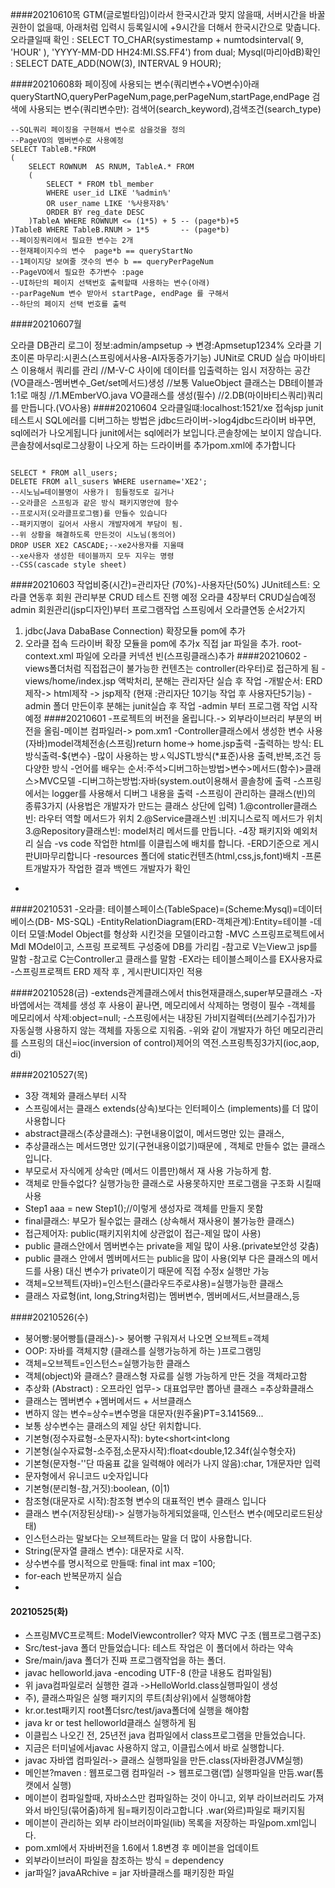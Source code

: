 ####20210610목
GTM(글로벌타임)이라서 한국시간과 맞지 않을때, 서버시간을 바꿀권한이 없을때, 아래처럼
입력시 등록일시에 +9시간을 더해서 한국시간으로 맞춥니다.
오라클일때 확인 :
SELECT TO_CHAR(systimestamp + numtodsinterval( 9, 'HOUR' ), 'YYYY-MM-DD HH24:MI.SS.FF4')  from dual;
Mysql(마리아dB)확인 :
SELECT DATE_ADD(NOW(3), INTERVAL 9 HOUR);


####20210608화
페이징에 사용되는 변수(쿼리변수+VO변수)아래
queryStartNO,queryPerPageNum,page,perPageNum,startPage,endPage
검색에 사용되는 변수(쿼리변수만): 검색어(search_keyword),검색조건(search_type)

```
--SQL쿼리 페이징을 구현해서 변수로 삼을것을 정의
--PageVO의 멤버변수로 사용예정
SELECT TableB.*FROM
(
    SELECT ROWNUM  AS RNUM, TableA.* FROM 
    (
        SELECT * FROM tbl_member
        WHERE user_id LIKE '%admin%'
        OR user_name LIKE '%사용자8%'
        ORDER BY reg_date DESC 
    )TableA WHERE ROWNUM <= (1*5) + 5 -- (page*b)+5
)TableB WHERE TableB.RNUM > 1*5       -- (page*b)
--페이징쿼리에서 필요한 변수는 2개 
--현재페이지수의 변수  page*b == queryStartNo
--1페이지당 보여줄 갯수의 변수 b == queryPerPageNum
--PageVO에서 필요한 추가변수 :page
--UI하단의 페이지 선택번호 출력할때 사용하는 변수(아래)
--parPageNum 변수 받아서 startPage, endPage 를 구해서 
--하단의 페이지 선택 번호를 출력 
```



####20210607월

오라클 DB관리 로그이 정보:admin/ampsetup -> 변경:Apmsetup1234%
오라클 기초이론 마무리:시퀸스(스프링에서사용-AI자동증가기능)
JUNit로 CRUD 실습 
마이바티스 이용해서 쿼리를 관리
//M-V-C 사이에 데이터를  입출력하는 임시 저장하는 공간 (VO클래스-멤버변수_Get/set메서드)생성
//보통 ValueObject 클래스는 DB테이블과1:1로 매칭
//1.MEmberVO.java VO클래스를 생성(필수)
//2.DB(마이바티스쿼리)쿼리를 만듭니다.(VO사용)
####20210604
오라클일떄:localhost:1521/xe 접속jsp
junit테스트시 SQL에러를 디버그하는 방법은 jdbc드라이버->log4jdbc드라이버
바꾸면, sql에러가 나오게됩니다
junit에서는 sql에러가 보입니다.콘솔창에는 보이지 않습니다. 콘솔창에서sql로그상황이 나오게 하는 드라이버를 추가pom.xml에 추가합니다

```

SELECT * FROM all_users;
DELETE FROM all_susers WHERE username='XE2';
--시노님=테이블명이 사용가ㅣ 힘들정도로 길거나
--오라클은 스프링과 같은 방식 패키지명안에 함수
--프로시저(오라클프로그램)를 만들수 있습니다
--패키지명이 길어서 사용시 개발자에게 부담이 됨.
--위 상황을 해결하도록 만든것이 시노님(동의어)
DROP USER XE2 CASCADE;--xe2사용자를 지울때
--xe사용자 생성한 테이블까지 모두 지우는 명령
--CSS(cascade style sheet)  
```

####20210603
작업비중(시간)=관리자단 (70%)-사용자단(50%)
JUnit테스트: 오라클 연동후 회원 관리부분 CRUD  테스트 진행 예정
오라클 4장부터  CRUD실습예정
admin 회원관리(jsp디자인)부터 프로그램작업 
스프링에서 오라클연동 순서2가지
1. jdbc(Java DabaBase Connection) 확장모듈 pom에 추가
2. 오라클 접속 드라이버 확장 모듈을 pom에 추가x 직접 jar 파일을 추가.
root-context.xml 파일에 오라클 커넥션 빈(스프링클래스)추가
####20210602
-views폴더처럼 직접접근이 불가능한 컨텐츠는 controller(라우터)로 접근하게 됨
-views/home/index.jsp 액박처리, 분해는 관리자단 실습 후 작업
-개발순서: ERD제작-> html제작 -> jsp제작 (현재 :관리자단 10기능 작업 후 사용자단5기능)
-admin 폴더 만든이후 분해는 junit실습 후 작업
-admin 부터 프로그램 작업 시작 예정
####20210601
-프로젝트의 버전을 올립니다.-> 외부라이브러리 부분의 버전을 올림-메이븐 컴파일러->
pom.xm1
-Controller클래스에서 생성한 변수 사용(자바)model객체전송(스프링)return home-> home.jsp출력
-출력하는 방식: EL방식출력-${변수}
-많이 사용하는 방ㅅ익JSTL방식(*표준)사용 출력,반복,조건 등 다양한 방식
-언어를 배우는 순서:주석>디버그하는방법>변수>메서드(함수)>클래스>MVC모델
-디버그하는방법:자바(system.out이용해서 콜솔창에 출력
-스프링에서는 logger를 사용해서 디버그 내용을 출력
-스프링이 관리하는 클래스(빈)의 종류3가지 (사용법은 개발자가 만드는 클래스 상단에 입력)
1.@controller클래스빈: 라우터 역할 메서드가 위치
2.@Service클래스빈 :비지니스로직 메서드가 위치
3.@Repository클래스빈: model처리 메서드를 만듭니다.
-4장 패키지와 예외처리 실습
-vs code 작업한 html를 이클립스에 배치를 합니다.
-ERD기준으로 게시판UI마무리합니다
-resources 폴더에 static컨텐츠(html,css,js,font)배치
-프론트개발자가 작업한 결과 백엔드 개발자가 확인
-
####20210531
-오라클: 테이블스페이스(TableSpace)=(Scheme:Mysql)=데이터베이스(DB-
MS-SQL)
-EntityRelationDiagram(ERD-객체관계):Entity=테이블
-데이터 모델:Model Object를 형상화 시킨것을 모델이라고함
-MVC 스프링프로젝트에서 Mdl MOdel이고, 스프링 프로젝트 구성중에 DB를 가리킴
-참고로 V는View고 jsp를 말함
-참고로 C는Controller고 클래스를 말함
-EX라는 테이블스페이스를 EX사용자료
-스프링프로젝트 ERD 제작 후 , 게시판UI디자인 적용



####20210528(금) 
-extends관계클래스에서 this현재클래스,super부모클래스
-자바앱에서는 객체를 생성 후 사용이 끝나면, 메모리에서 삭제하는 명령이 필수
-객체를 메모리에서 삭제:object=null;
-스프링에서는 내장된 가비지컬렉터(쓰레기수집가)가 자동실행 사용하지 않는 객체를 자동으로 지워줌.
-위와 같이 개발자가 하던 메모리관리를 스프링의 대신=ioc(inversion of control)제어의
역전.스프링특징3가지(ioc,aop, di)

####20210527(목)
- 3장 객체와 클래스부터 시작
- 스프링에서는 클래스 extends(상속)보다는 인터페이스 (implements)를 더 많이 사용합니다
- abstract클래스(추상클래스): 구현내용이없이, 메서드명만 있는 클래스,
- 추상클래스는 메서드명만 있기(구현내용이없기)때문에 , 객체로 만들수 없는 클래스 입니다.
- 부모로서 자식에게 상속만 (메서드 이름만)해서 재 사용 가능하게 함.
- 객체로 만들수없다? 실행가능한 클래스로 사용못하지만 프로그램을 구조화 시킬때 사용
- Step1 aaa = new Step1();//이렇게 생성자로 객체를 만들지 못함
- final클래스: 부모가 될수없는 클래스 (상속해서 재사용이 불가능한 클래스)
- 접근제어자: public(패키지위치에 상관없이 접근-제일 많이 사용)
- public 클래스안에서 멤버변수는 private을 제일 많이 사용.(private보안성 갖춤)
- public 클래스 안에서 멤버메서드는 public을 많이 사용(외부 다은 클래스의 메서드를 사용)
    대신 변수가 private이기  때문에 직접 수정x 실행만 가능
- 객체=오브젝트(자바)=인스턴스(클라우드주로샤용)=실행가능한 클래스
- 클래스 자료형(int, long,String처럼)는 멤버변수, 멤버메서드,서브클래스,등


####20210526(수)
- 붕어빵:붕어빵틀(클래스)-> 붕어빵 구워져서 나오면 오브젝트=객체
- OOP: 자바를 객체지향 (클래스를 실행가능하게 하는 )프로그램밍
- 객체=오브젝트=인스턴스=실행가능한 클래스
- 객체(object)와 클래스? 클래스형 자료를 실행 가능하게 만든 것을 객체라고함
- 추상화 (Abstract) : 오프라인 업무-> 대표업무만 뽑아낸 클래스 =추상화클래스
- 클래스는 멤버변수 +멤버메서드 + 서브클래스
- 변하지 않는 변수=상수=변수명을 대문자(원주율)PT=3.141569...
- 보통 상수변수는 클래스의 제일 상단 위치합니다.
- 기본형(정수자료형-소문자시작): byte<short<int<long 
- 기본형(실수자료형-소주점,소문자시작):float<double,12.34f(실수형숫자)
- 기본형(문자형-''단 따움표 값을 일력해야 에러가 나지 않음):char, 1개문자만 입력
- 문자형에서 유니코드 u숫자입니다
- 기본형(분리형-참,거짓):boolean, (0|1)
- 참조형(대문자로 시작):참조형 변수의 대표적인 변수 클래스 입니다
- 클래스 변수(저장된상태)-> 실행가능하게되었을때, 인스턴스 변수(메모리로드된상태)
- 인스턴스라는 말보다는 오브젝트라는 말을 더 많이 사용합니다.
- String(문자열 클래스 변수): 대문자로 시작.
- 상수변수를 명시적으로 만들때: final int max =100;
- for-each 반복문까지 실습
- 
#### 20210525(화)
- 스프링MVC프로젝트: ModelViewcontroller? 약자 MVC 구조 (웹프로그램구조)
- Src/test-java 폴더 만들었습니다: 테스트 작업은 이 폴더에서 하라는 약속
- Sre/main/java 폴더가 진짜 프로그램작업을 하는 폴더.
- javac helloworld.java -encoding UTF-8 (한글 내용도 컴파일됨)
- 위 java컴파일로러 실행한 결과 ->HelloWorld.class실행파일이 생성
- 주), 클래스파일은 실행 패키지의 루트(최상위)에서 실행해야함
- kr.or.test패키지 root폴더src/test/java폴더에 실행을 해야함
- java kr or test helloworld클래스 실행하게 됨
- 이클립스 나오긴 전, 25년전 java 컴파일에서 class프로그램을 만들었습니다.
- 지금은 터미널에서javac 사용하지 않고, 이클립스에서 바로 실행합니다.
- javac 자바앱 컴파일러-> 클래스 실행파일을 만든.class(자바환경JVM실행)
- 메인븐?maven : 웹프로그램 컴파일러 -> 웹프로그램(앱) 실행파일을 만듬.war(톰캣에서 실행)
- 메이븐이 컴파일할때, 자바소스만 컴파일하는 것이 아니고, 외부 라이브러리도 가져와서 바인딩(묶어줌)하게 됨=패키징이라고합니다 .war(와르)파일로 패키지됨
- 메이븐이 관리하는 외부 라이브러이파일(lib) 목록을 저장하는 파일pom.xml입니다.
- pom.xml에서 자바버전을  1.6에서 1.8변경 후 메이븐을 업데이트
- 외부라이브러이 파일을 참조하는  방식 = dependency
- jar파일? javaARchive = jar 자바클래스를  패키징한 파일